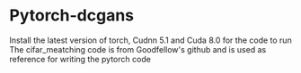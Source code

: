 # Pytorch-dcgans
Install the latest version of torch, Cudnn 5.1 and Cuda 8.0 for the code to run
The cifar_meatching code is from Goodfellow's github and is used as reference for writing the pytorch code